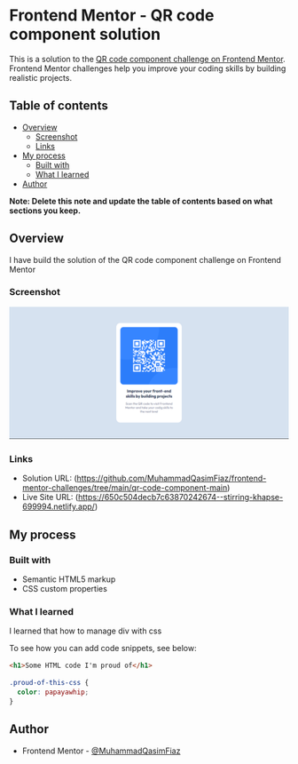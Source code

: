 # Frontend Mentor - QR code component solution

This is a solution to the [QR code component challenge on Frontend Mentor](https://www.frontendmentor.io/challenges/qr-code-component-iux_sIO_H). Frontend Mentor challenges help you improve your coding skills by building realistic projects. 

## Table of contents

- [Overview](#overview)
  - [Screenshot](#screenshot)
  - [Links](#links)
- [My process](#my-process)
  - [Built with](#built-with)
  - [What I learned](#what-i-learned)
- [Author](#author)

**Note: Delete this note and update the table of contents based on what sections you keep.**

## Overview
I have build the solution of the QR code component challenge on Frontend Mentor

### Screenshot

![](Screenshot.png)

### Links

- Solution URL: (https://github.com/MuhammadQasimFiaz/frontend-mentor-challenges/tree/main/qr-code-component-main)
- Live Site URL: (https://650c504decb7c63870242674--stirring-khapse-699994.netlify.app/)

## My process

### Built with

- Semantic HTML5 markup
- CSS custom properties

### What I learned

I learned that how to manage div with css

To see how you can add code snippets, see below:

```html
<h1>Some HTML code I'm proud of</h1>
```
```css
.proud-of-this-css {
  color: papayawhip;
}
```

## Author

- Frontend Mentor - [@MuhammadQasimFiaz](https://www.frontendmentor.io/profile/MuhammadQasimFiaz)

